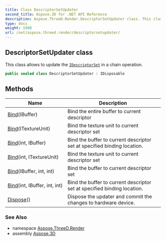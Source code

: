```yaml
---
title: Class DescriptorSetUpdater
second_title: Aspose.3D for .NET API Reference
description: Aspose.ThreeD.Render.DescriptorSetUpdater class. This class allows to update the IDescriptorSet in a chain operation
type: docs
weight: 1940
url: /net/aspose.threed.render/descriptorsetupdater/
---
```

## DescriptorSetUpdater class

This class allows to update the [`IDescriptorSet`](../idescriptorset/) in a chain operation.

```csharp
public sealed class DescriptorSetUpdater : IDisposable
```

## Methods

| Name | Description |
| --- | --- |
| [Bind](../../aspose.threed.render/descriptorsetupdater/bind/#bind)(IBuffer) | Bind the entire buffer to current descriptor |
| [Bind](../../aspose.threed.render/descriptorsetupdater/bind/#bind_2)(ITextureUnit) | Bind the texture unit to current descriptor set |
| [Bind](../../aspose.threed.render/descriptorsetupdater/bind/#bind_3)(int, IBuffer) | Bind the buffer to current descriptor set at specified binding location. |
| [Bind](../../aspose.threed.render/descriptorsetupdater/bind/#bind_5)(int, ITextureUnit) | Bind the texture unit to current descriptor set |
| [Bind](../../aspose.threed.render/descriptorsetupdater/bind/#bind_1)(IBuffer, int, int) | Bind the buffer to current descriptor set |
| [Bind](../../aspose.threed.render/descriptorsetupdater/bind/#bind_4)(int, IBuffer, int, int) | Bind the buffer to current descriptor set at specified binding location. |
| [Dispose](../../aspose.threed.render/descriptorsetupdater/dispose/)() | Dispose the updater and commit the changes to hardware device. |

### See Also

* namespace [Aspose.ThreeD.Render](../../aspose.threed.render/)
* assembly [Aspose.3D](../../)


